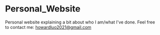 # Personal_Website
Personal website explaining a bit about who I am/what I've done. Feel free to contact me: howardluo2021@gmail.com
